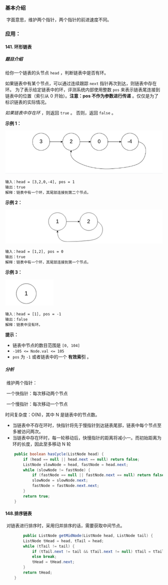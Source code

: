 ### 基本介绍

​	字面意思，维护两个指针，两个指针的前进速度不同。

### 应用：

#### 141. 环形链表

##### 题目介绍

给你一个链表的头节点 `head` ，判断链表中是否有环。

如果链表中有某个节点，可以通过连续跟踪 `next` 指针再次到达，则链表中存在环。 为了表示给定链表中的环，评测系统内部使用整数 `pos` 来表示链表尾连接到链表中的位置（索引从 0 开始）。**注意：pos 不作为参数进行传递** 。仅仅是为了标识链表的实际情况。

*如果链表中存在环* ，则返回 `true` 。 否则，返回 `false` 。

**示例 1：**

![1733118001842](images/快慢指针(双指针)/1733118001842.png)

```
输入：head = [3,2,0,-4], pos = 1
输出：true
解释：链表中有一个环，其尾部连接到第二个节点。
```

**示例 2：**

![1733118014123](images/快慢指针(双指针)/1733118014123.png)

```
输入：head = [1,2], pos = 0
输出：true
解释：链表中有一个环，其尾部连接到第一个节点。
```

**示例 3：**

![1733118022572](images/快慢指针(双指针)/1733118022572.png)

```
输入：head = [1], pos = -1
输出：false
解释：链表中没有环。
```

**提示：**

- 链表中节点的数目范围是 `[0, 104]`
- `-105 <= Node.val <= 105`
- `pos` 为 `-1` 或者链表中的一个 **有效索引** 。

##### 分析

​	维护两个指针：

​		一个快指针：每次移动两个节点

​		一个慢指针：每次移动一个节点

时间复杂度：O(N)，其中 N 是链表中的节点数。
*  当链表中不存在环时，快指针将先于慢指针到达链表尾部，链表中每个节点至多被访问两次。
*  当链表中存在环时，每一轮移动后，快慢指针的距离将减小一。而初始距离为环的长度，因此至多移动 N 轮

~~~ java
	public boolean hasCycle(ListNode head) {
        if (head == null || head.next == null) return false;
        ListNode slowNode = head, fastNode = head.next;
        while (slowNode != fastNode) {
            if (fastNode == null || fastNode.next == null) return false;
            slowNode = slowNode.next;
            fastNode = fastNode.next.next;
        }
        return true;
    }
~~~

#### 148.排序链表

​	对链表进行排序时，采用归并排序的话，需要获取中间节点。

~~~ java
		public ListNode getMidNode(ListNode head, ListNode tail) {
        ListNode tHead = head, tTail = head;
        while (tTail != tail) {
            if (tTail.next != tail && tTail.next != null) tTail = tTail.next.next;
            else break;
            tHead = tHead.next;
        }
        return tHead;
    }
~~~

